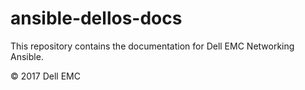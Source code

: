 # ansible-dellos-docs
This repository contains the documentation for Dell EMC Networking Ansible.

© 2017 Dell EMC
